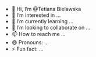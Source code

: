 - 👋 Hi, I’m @Tetiana Bielawska
- 👀 I’m interested in ...
- 🌱 I’m currently learning ...
- 💞️ I’m looking to collaborate on ...
- 📫 How to reach me ...
- 😄 Pronouns: ...
- ⚡ Fun fact: ...

<!---
TBlvsk/TBlvsk is a ✨ special ✨ repository because its `README.md` (this file) appears on your GitHub profile.
You can click the Preview link to take a look at your changes.
--->
